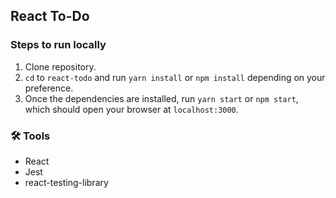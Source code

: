 ## React To-Do

### Steps to run locally

1. Clone repository.
2. `cd` to `react-todo` and run `yarn install` or `npm install` depending on your preference.
3. Once the dependencies are installed, run `yarn start` or `npm start`, which should open your browser at `localhost:3000`.


### 🛠 Tools
* React
* Jest
* react-testing-library
